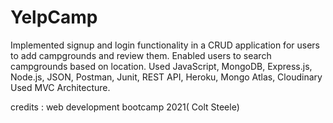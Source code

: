 # YelpCamp
Implemented signup and login functionality in a CRUD application for users to add campgrounds and review them. Enabled users to search campgrounds based on location. Used JavaScript, MongoDB, Express.js, Node.js, JSON, Postman, Junit, REST API, Heroku, Mongo Atlas, Cloudinary
Used MVC Architecture.

credits : web development bootcamp 2021( Colt Steele)
